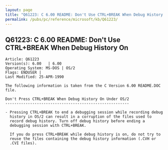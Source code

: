 ```yaml
---
layout: page
title: "Q61223: C 6.00 README: Don't Use CTRL+BREAK When Debug History On"
permalink: /pubs/pc/reference/microsoft/kb/Q61223/
---
```


## Q61223: C 6.00 README: Don't Use CTRL+BREAK When Debug History On

	Article: Q61223
	Version(s): 6.00   | 6.00
	Operating System: MS-DOS | OS/2
	Flags: ENDUSER |
	Last Modified: 25-APR-1990
	
	The following information is taken from the C Version 6.00 README.DOC file.
	
	Don't Press CTRL+BREAK When Debug History On Under OS/2
	-------------------------------------------------------
	
	- Pressing CTRL+BREAK to end a debugging session while recording debug
	  history in OS/2 can result in a corruption of the files used to
	  record debug history. Turn off debug history before ending a
	  debugging session with CTRL+BREAK.
	
	  If you do press CTRL+BREAK while debug history is on, do not try to
	  reuse the files containing the debug history information (.CVH or
	  .CVI files).
